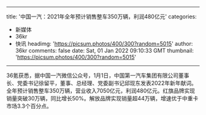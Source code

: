
---
title: '中国一汽：2021年全年预计销售整车350万辆，利润480亿元'
categories: 
 - 新媒体
 - 36kr
 - 快讯
headimg: 'https://picsum.photos/400/300?random=5015'
author: 36kr
comments: false
date: Sat, 01 Jan 2022 09:10:33 GMT
thumbnail: 'https://picsum.photos/400/300?random=5015'
---

<div>   
36氪获悉，据中国一汽微信公众号，1月1日，中国第一汽车集团有限公司董事长、党委书记徐留平，董事、总经理、党委副书记邱现东发表2022年新年献词。全年预计销售整车350万辆，营业收入7050亿元，利润480亿元。红旗品牌实现销量突破30万辆，同比增长50%。解放品牌实现销量超44万辆，增速优于中重卡市场3.3个百分点。  
</div>
            